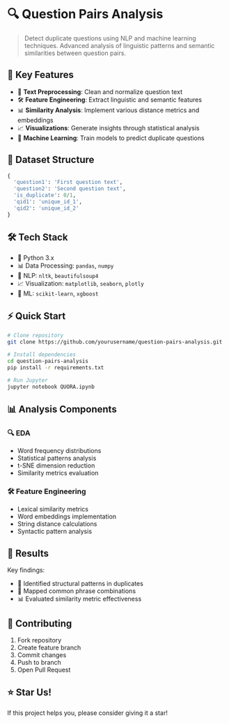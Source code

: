# 🔍 Question Pairs Analysis

> Detect duplicate questions using NLP and machine learning techniques. Advanced analysis of linguistic patterns and semantic similarities between question pairs.

## 🎯 Key Features

- 🧹 **Text Preprocessing**: Clean and normalize question text
- 🛠️ **Feature Engineering**: Extract linguistic and semantic features
- 📊 **Similarity Analysis**: Implement various distance metrics and embeddings
- 📈 **Visualizations**: Generate insights through statistical analysis
- 🤖 **Machine Learning**: Train models to predict duplicate questions

## 💾 Dataset Structure

```python
{
  'question1': 'First question text',
  'question2': 'Second question text',
  'is_duplicate': 0/1,
  'qid1': 'unique_id_1',
  'qid2': 'unique_id_2'
}
```

## 🛠️ Tech Stack

- 🐍 Python 3.x
- 📊 Data Processing: `pandas`, `numpy`
- 📝 NLP: `nltk`, `beautifulsoup4`
- 📈 Visualization: `matplotlib`, `seaborn`, `plotly`
- 🤖 ML: `scikit-learn`, `xgboost`

## ⚡ Quick Start

```bash
# Clone repository
git clone https://github.com/yourusername/question-pairs-analysis.git

# Install dependencies
cd question-pairs-analysis
pip install -r requirements.txt

# Run Jupyter
jupyter notebook QUORA.ipynb
```

## 📊 Analysis Components

### 🔍 EDA
- Word frequency distributions
- Statistical patterns analysis
- t-SNE dimension reduction
- Similarity metrics evaluation

### 🛠️ Feature Engineering
- Lexical similarity metrics
- Word embeddings implementation
- String distance calculations
- Syntactic pattern analysis

## 🎯 Results

Key findings:
- 📌 Identified structural patterns in duplicates
- 🔄 Mapped common phrase combinations
- 📊 Evaluated similarity metric effectiveness


## 🤝 Contributing

1. Fork repository
2. Create feature branch
3. Commit changes
4. Push to branch
5. Open Pull Request

## ⭐ Star Us!
If this project helps you, please consider giving it a star!

